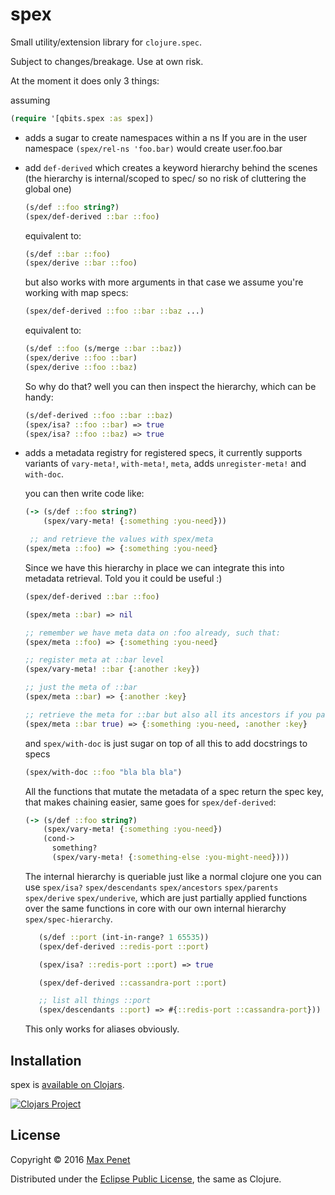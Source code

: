 # spex
<!-- [![Build Status](https://secure.travis-ci.org/mpenet/spex.png?branch=master)](http://travis-ci.org/mpenet/spex) -->

Small utility/extension library for `clojure.spec`.

Subject to changes/breakage. Use at own risk.

At the moment it does only 3 things:

assuming

``` clojure
(require '[qbits.spex :as spex])
```

* adds a sugar to create namespaces within a ns
  If you are in the user namespace
  `(spex/rel-ns 'foo.bar)` would create user.foo.bar

* add `def-derived` which creates a keyword hierarchy behind the
  scenes (the hierarchy is internal/scoped to spec/ so no risk of
  cluttering the global one)

  ```clj
  (s/def ::foo string?)
  (spex/def-derived ::bar ::foo)
  ```
  equivalent to:
  ```clj
  (s/def ::bar ::foo)
  (spex/derive ::bar ::foo)
  ```

  but also works with more arguments in that case we assume you're
  working with map specs:

  ```clj
  (spex/def-derived ::foo ::bar ::baz ...)
  ```
  equivalent to:
  ```clj
  (s/def ::foo (s/merge ::bar ::baz))
  (spex/derive ::foo ::bar)
  (spex/derive ::foo ::baz)
  ```

  So why do that? well you can then inspect the hierarchy, which can
  be handy:

  ``` clj
  (s/def-derived ::foo ::bar ::baz)
  (spex/isa? ::foo ::bar) => true
  (spex/isa? ::foo ::baz) => true
  ```

* adds a metadata registry for registered specs, it currently supports
  variants of `vary-meta!`, `with-meta!`, `meta`, adds
  `unregister-meta!` and `with-doc`.

  you can then write code like:
  ```clj
  (-> (s/def ::foo string?)
      (spex/vary-meta! {:something :you-need}))

   ;; and retrieve the values with spex/meta
  (spex/meta ::foo) => {:something :you-need}
  ```

  Since we have this hierarchy in place we can integrate this into
  metadata retrieval. Told you it could be useful :)

  ```clj
  (spex/def-derived ::bar ::foo)

  (spex/meta ::bar) => nil

  ;; remember we have meta data on :foo already, such that:
  (spex/meta ::foo) => {:something :you-need}

  ;; register meta at ::bar level
  (spex/vary-meta! ::bar {:another :key})

  ;; just the meta of ::bar
  (spex/meta ::bar) => {:another :key}

  ;; retrieve the meta for ::bar but also all its ancestors if you pass true to spex/meta
  (spex/meta ::bar true) => {:something :you-need, :another :key}
  ```

  and `spex/with-doc` is just sugar on top of all this to add docstrings to specs

  ```clj
  (spex/with-doc ::foo "bla bla bla")
  ```

  All the functions that mutate the metadata of a spec return the spec
  key, that makes chaining easier, same goes for `spex/def-derived`:

  ```clojure
  (-> (s/def ::foo string?)
      (spex/vary-meta! {:something :you-need})
      (cond->
        something?
        (spex/vary-meta! {:something-else :you-might-need})))
  ```
  The internal hierarchy is queriable just like a normal clojure one
  you can use `spex/isa?` `spex/descendants` `spex/ancestors`
  `spex/parents` `spex/derive` `spex/underive`, which are just
  partially applied functions over the same functions in core with our
  own internal hierarchy `spex/spec-hierarchy`.


  ```clojure
     (s/def ::port (int-in-range? 1 65535))
     (spex/def-derived ::redis-port ::port)

     (spex/isa? ::redis-port ::port) => true

     (spex/def-derived ::cassandra-port ::port)

     ;; list all things ::port
     (spex/descendants ::port) => #{::redis-port ::cassandra-port}))

  ```

  This only works for aliases obviously.

## Installation

spex is [available on Clojars](https://clojars.org/cc.qbits/spex).

[![Clojars Project](https://img.shields.io/clojars/v/cc.qbits/spex.svg)](https://clojars.org/cc.qbits/spex)

## License

Copyright © 2016 [Max Penet](http://twitter.com/mpenet)

Distributed under the
[Eclipse Public License](http://www.eclipse.org/legal/epl-v10.html),
the same as Clojure.
